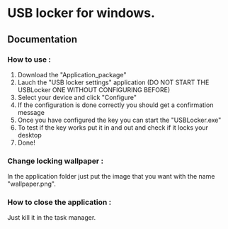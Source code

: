 <h1>USB locker for windows.</h1>
<h2>Documentation</h2>
<h3>How to use :</h3>
<ol>
	<li>Download the "Application_package"</li>
	<li>Lauch the "USB locker settings" application (DO NOT START THE USBLocker ONE WITHOUT CONFIGURING BEFORE)</li>
	<li>Select your device and click "Configure"</li>
	<li>If the configuration is done correctly you should get a confirmation message</li>
	<li>Once you have configured the key you can start the "USBLocker.exe"</li>
	<li>To test if the key works put it in and out and check if it locks your desktop</li>
	<li>Done!</li>
</ol>
<h3>Change locking wallpaper :</h3>
<p>In the application folder just put the image that you want with the name "wallpaper.png".</p>
<h3>How to close the application :</h3>
<p>Just kill it in the task manager.</p>